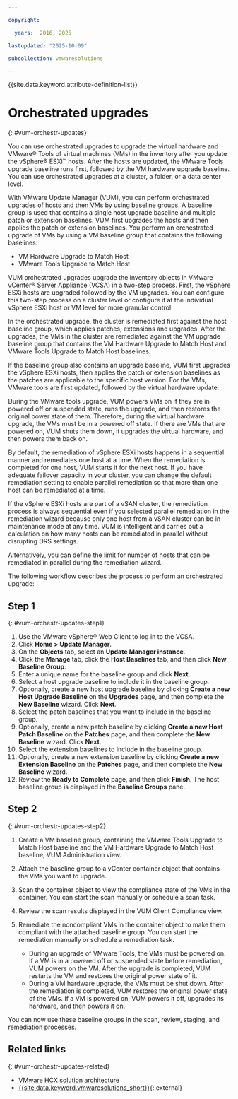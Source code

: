 ```yaml
---

copyright:

  years:  2016, 2025

lastupdated: "2025-10-09"

subcollection: vmwaresolutions

---
```


{{site.data.keyword.attribute-definition-list}}

# Orchestrated upgrades
{: #vum-orchestr-updates}

You can use orchestrated upgrades to upgrade the virtual hardware and VMware® Tools of virtual machines (VMs) in the inventory after you update the vSphere® ESXi™ hosts. After the hosts are updated, the VMware Tools upgrade baseline runs first, followed by the VM hardware upgrade baseline. You can use orchestrated upgrades at a cluster, a folder, or a data center level.

With VMware Update Manager (VUM), you can perform orchestrated upgrades of hosts and then VMs by using baseline groups. A baseline group is used that contains a single host upgrade baseline and multiple patch or extension baselines. VUM first upgrades the hosts and then applies the patch or extension baselines. You perform an orchestrated upgrade of VMs by using a VM baseline group that contains the following baselines:
* VM Hardware Upgrade to Match Host
* VMware Tools Upgrade to Match Host

VUM orchestrated upgrades upgrade the inventory objects in VMware vCenter® Server Appliance (VCSA) in a two-step process. First, the vSphere ESXi hosts are upgraded followed by the VM upgrades. You can configure this two-step process on a cluster level or configure it at the individual vSphere ESXi host or VM level for more granular control.

In the orchestrated upgrade, the cluster is remediated first against the host baseline group, which applies patches, extensions and upgrades. After the upgrades, the VMs in the cluster are remediated against the VM upgrade baseline group that contains the VM Hardware Upgrade to Match Host and VMware Tools Upgrade to Match Host baselines.

If the baseline group also contains an upgrade baseline, VUM first upgrades the vSphere ESXi hosts, then applies the patch or extension baselines as the patches are applicable to the specific host version. For the VMs, VMware tools are first updated, followed by the virtual hardware update.

During the VMware tools upgrade, VUM powers VMs on if they are in powered off or suspended state, runs the upgrade, and then restores the original power state of them. Therefore, during the virtual hardware upgrade, the VMs must be in a powered off state. If there are VMs that are powered on, VUM shuts them down, it upgrades the virtual hardware, and then powers them back on.

By default, the remediation of vSphere ESXi hosts happens in a sequential manner and remediates one host at a time. When the remediation is completed for one host, VUM starts it for the next host. If you have adequate failover capacity in your cluster, you can change the default remediation setting to enable parallel remediation so that more than one host can be remediated at a time.

If the vSphere ESXi hosts are part of a vSAN cluster, the remediation process is always sequential even if you selected parallel remediation in the remediation wizard because only one host from a vSAN cluster can be in maintenance mode at any time. VUM is intelligent and carries out a calculation on how many hosts can be remediated in parallel without disrupting DRS settings.

Alternatively, you can define the limit for number of hosts that can be remediated in parallel during the remediation wizard.

The following workflow describes the process to perform an orchestrated upgrade:

## Step 1
{: #vum-orchestr-updates-step1}

1. Use the VMware vSphere® Web Client to log in to the VCSA.
2. Click **Home > Update Manager**.
3. On the **Objects** tab, select an **Update Manager instance**.
4. Click the **Manage** tab, click the **Host Baselines** tab, and then click **New Baseline Group**.
5. Enter a unique name for the baseline group and click **Next**.
6. Select a host upgrade baseline to include it in the baseline group.
7. Optionally, create a new host upgrade baseline by clicking **Create a new Host Upgrade Baseline** on the **Upgrades** page, and then complete the **New Baseline** wizard. Click **Next**.
8. Select the patch baselines that you want to include in the baseline group.
9. Optionally, create a new patch baseline by clicking **Create a new Host Patch Baseline** on the **Patches** page, and then complete the **New Baseline** wizard. Click **Next**.
10. Select the extension baselines to include in the baseline group.
11. Optionally, create a new extension baseline by clicking **Create a new Extension Baseline** on the **Patches** page, and then complete the **New Baseline** wizard.
12. Review the **Ready to Complete** page, and then click **Finish**. The host baseline group is displayed in the **Baseline Groups** pane.

## Step 2
{: #vum-orchestr-updates-step2}

1. Create a VM baseline group, containing the VMware Tools Upgrade to Match Host baseline and the VM Hardware Upgrade to Match Host baseline, VUM Administration view.
2. Attach the baseline group to a vCenter container object that contains the VMs you want to upgrade.
3. Scan the container object to view the compliance state of the VMs in the container. You can start the scan manually or schedule a scan task.
4. Review the scan results displayed in the VUM Client Compliance view.
5. Remediate the noncompliant VMs in the container object to make them compliant with the attached baseline group. You can start the remediation manually or schedule a remediation task.

   * During an upgrade of VMware Tools, the VMs must be powered on. If a VM is in a powered off or suspended state before remediation, VUM powers on the VM. After the upgrade is completed, VUM restarts the VM and restores the original power state of it.
   * During a VM hardware upgrade, the VMs must be shut down. After the remediation is completed, VUM restores the original power state of the VMs. If a VM is powered on, VUM powers it off, upgrades its hardware, and then powers it on.

You can now use these baseline groups in the scan, review, staging, and remediation processes.

## Related links
{: #vum-orchestr-updates-related}

* [VMware HCX solution architecture](/docs/vmwaresolutions?topic=vmwaresolutions-hcx-archi-intro#hcx-archi-intro)
* [{{site.data.keyword.vmwaresolutions_short}}](https://www.ibm.com/products/vmware){: external}
